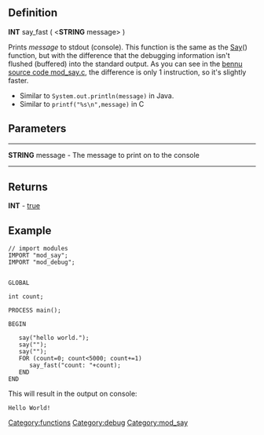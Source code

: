 Definition
----------

**INT** say\_fast ( &lt;**STRING** message&gt; )

Prints *message* to stdout (console). This function is the same as the
[Say](Say "wikilink")() function, but with the difference that the
debugging information isn't flushed (buffered) into the standard output.
As you can see in the [bennu source code
mod\_say.c](http://bennugd.svn.sourceforge.net/viewvc/bennugd/modules/mod_say/mod_say.c?revision=276&view=markup),
the difference is only 1 instruction, so it's slightly faster.

-   Similar to `System.out.println(message)` in Java.
-   Similar to `printf("%s\n",message)` in C

Parameters
----------

  -------------------- ------------------------------------------
  **STRING** message   - The message to print on to the console
  -------------------- ------------------------------------------

Returns
-------

**INT** - [true](true "wikilink")

Example
-------

    // import modules
    IMPORT "mod_say";
    IMPORT "mod_debug";


    GLOBAL

    int count;

    PROCESS main();
      
    BEGIN

       say("hello world.");
       say("");
       say("");
       FOR (count=0; count<5000; count+=1)
          say_fast("count: "+count);
       END
    END

This will result in the output on console:

    Hello World!

<Category:functions> <Category:debug> <Category:mod_say>
